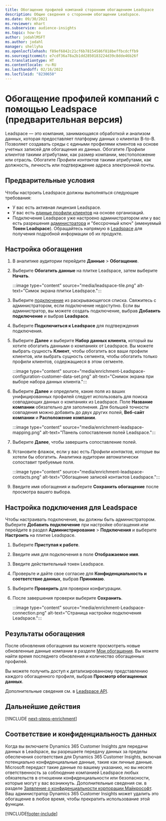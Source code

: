 ```yaml
---
title: Обогащение профилей компаний сторонним обогащением Leadspace
description: Общие сведения о стороннем обогащении Leadspace.
ms.date: 09/30/2021
ms.reviewer: mhart
ms.subservice: audience-insights
ms.topic: how-to
author: jodahlMSFT
ms.author: jodahl
manager: shellyha
ms.openlocfilehash: f89ef6842c21cf6b78154586f818beffbcdcffb9
ms.sourcegitcommit: e7cdf36a78a2b1dd2850183224d39c8dde46b26f
ms.translationtype: HT
ms.contentlocale: ru-RU
ms.lasthandoff: 02/16/2022
ms.locfileid: "8230650"
---
```

# <a name="enrichment-of-company-profiles-with-leadspace-preview"></a>Обогащение профилей компаний с помощью Leadspace (предварительная версия)

Leadspace — это компания, занимающаяся обработкой и анализом данных, которая предоставляет платформу данных о клиентах B-to-B. Позволяет создавать среды с едиными профилями клиентов на основе учетных записей для обогащения их данных. Обогатите *Профили клиентов* такими атрибутами, как размер компании, местоположение или отрасль. Обогатите *Профили контактов* такими атрибутами, как должность, личность или подтверждение адреса электронной почты.

## <a name="prerequisites"></a>Предварительные условия

Чтобы настроить Leadspace должны выполняться следующие требования:

- У вас есть активная лицензия Leadspace.
- У вас есть [единые профили клиентов](customer-profiles.md) на основе организаций.
- Подключение Leadspace уже настроено администратором или у вас есть разрешения [администратора](permissions.md#administrator) и "бессрочный ключ" (именуемый **Токен Leadspace**). Обращайтесь напрямую в [Leadspace](https://www.leadspace.com/leadspace-microsoft-dynamics-365/) для получения подробной информации об их продукте.

## <a name="configure-the-enrichment"></a>Настройка обогащения

1. В аналитике аудитории перейдите **Данные** > **Обогащение**.

1. Выберите **Обогатить данные** на плитке Leadspace, затем выберите **Начать**.

   :::image type="content" source="media/leadspace-tile.png" alt-text="Симок экрана плитки Leadspace.":::

1. Выберите [подключение](connections.md) из раскрывающегося списка. Свяжитесь с администратором, если подключение недоступно. Если вы администратор, вы можете создать подключение, выбрав **Добавить подключение** и выбрав **Leadspace**. 

1. Выберите **Подключиться к Leadspace** для подтверждения подключения.

1. Выберите **Далее** и выберите **Набор данных клиента**, который вы хотите обогатить данными о компаниях от Leadspace. Вы можете выбрать сущность **Клиент**, чтобы обогатить все ваши профили клиентов, или выбрать сущность сегмента, чтобы обогатить только профили клиентов, содержащиеся в этом сегменте.

    :::image type="content" source="media/enrichment-Leadspace-configuration-customer-data-set.png" alt-text="Снимок экрана при выборе набора данных клиента.":::

1. Выберите **Далее** и определите, какие поля из ваших унифицированных профилей следует использовать для поиска совпадающих данных о компаниях из Leadspace. Поле **Название компании** обязательно для заполнения. Для большей точности совпадения можно добавить до двух других полей, **Веб-сайт компании** и **Расположение компании**.

   :::image type="content" source="media/enrichment-leadspace-mapping.png" alt-text="Панель сопоставления полей Leadspace.":::

1. Выберите **Далее**, чтобы завершить сопоставление полей.

1. Установите флажок, если у вас есть *Профили контактов*, которые вы хотели бы обогатить. Аналитика аудитории автоматически сопоставит требуемые поля.

   :::image type="content" source="media/enrichment-leadspace-contacts.png" alt-text="Обогащение записей контактов Leadspace.":::
 
1. Введите имя обогащения и выберите **Сохранить обогащение** после просмотра вашего выбора.


## <a name="configure-the-connection-for-leadspace"></a>Настройка подключения для Leadspace 

Чтобы настраивать подключения, вы должны быть администратором. Выберите **Добавить подключение** при настройке обогащения *или* перейдите в раздел **Администрирование** > **Подключения** и выберите **Настроить** на плитке Leadspace.

1. Выберите **Приступая к работе**. 

1. Введите имя для подключения в поле **Отображаемое имя**.

1. Введите действительный токен Leadspace.

1. Проверьте и дайте свое согласие для **Конфиденциальность и соответствие данных**, выбрав **Принимаю**.

1. Выберите **Проверить** для проверки конфигурации.

1. После завершения проверки выберите **Сохранить**.
   
   :::image type="content" source="media/enrichment-Leadspace-connection.png" alt-text="Страница настройки подключения Leadspace.":::

## <a name="enrichment-results"></a>Результаты обогащения

После обновления обогащения вы можете просмотреть новые обновленные данные компании в разделе [Мои обогащения](enrichment-hub.md). Вы можете найти время последнего обновления и количество обогащенных профилей.

Вы можете получить доступ к детализированному представлению каждого обогащенного профиля, выбрав **Просмотр обогащенных данных**.

Дополнительные сведения см. в [Leadspace API](https://support.leadspace.com/hc/en-us/sections/201997649-API).

## <a name="next-steps"></a>Дальнейшие действия


[!INCLUDE [next-steps-enrichment](../includes/next-steps-enrichment.md)]

## <a name="data-privacy-and-compliance"></a>Соответствие и конфиденциальность данных

Когда вы включаете Dynamics 365 Customer Insights для передачи данных в Leadspace, вы разрешаете передачу данных за пределы обеспечения соответствия для Dynamics 365 Customer Insights, включая потенциально конфиденциальные данные, такие как личные данные. Microsoft передаст такие данные по вашему указанию, но вы несете ответственность за соблюдение компанией Leadspace любых обязательств в отношении конфиденциальности или безопасности, которые могут у вас возникнуть. Дополнительные сведения см. в разделе [Заявление о конфиденциальности корпорации Майкрософт](https://go.microsoft.com/fwlink/?linkid=396732).
Ваш администратор Dynamics 365 Customer Insights может удалить это обогащение в любое время, чтобы прекратить использование этой функции.


[!INCLUDE[footer-include](../includes/footer-banner.md)]
